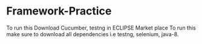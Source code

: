# Framework-Practice

To run this Download Cucumber, testng in ECLIPSE Market place
To run this make sure to download all dependencies i.e testng, selenium, java-8.
